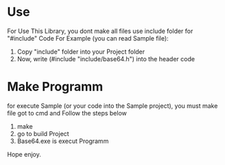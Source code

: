 # Use
For Use This Library, you dont make all files
use include folder for "#include" Code
For Example (you can read Sample file):
1. Copy "include" folder into your Project folder
2. Now, write (#include "include/base64.h") into the header code

# Make Programm
for execute Sample (or your code into the Sample project), you must make file
got to cmd and Follow the steps below
1. make
2. go to build Project
3. Base64.exe is execut Programm


Hope enjoy.

